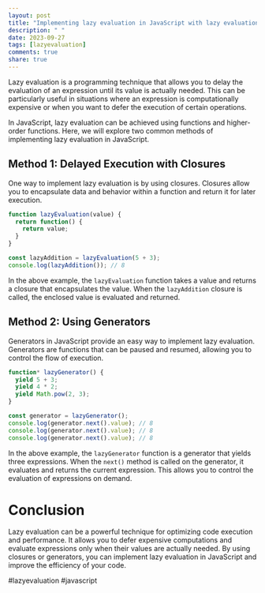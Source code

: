 ```yaml
---
layout: post
title: "Implementing lazy evaluation in JavaScript with lazy evaluation tutorials"
description: " "
date: 2023-09-27
tags: [lazyevaluation]
comments: true
share: true
---
```


Lazy evaluation is a programming technique that allows you to delay the evaluation of an expression until its value is actually needed. This can be particularly useful in situations where an expression is computationally expensive or when you want to defer the execution of certain operations.

In JavaScript, lazy evaluation can be achieved using functions and higher-order functions. Here, we will explore two common methods of implementing lazy evaluation in JavaScript.

## Method 1: Delayed Execution with Closures

One way to implement lazy evaluation is by using closures. Closures allow you to encapsulate data and behavior within a function and return it for later execution.

```javascript
function lazyEvaluation(value) {
  return function() {
    return value;
  }
}

const lazyAddition = lazyEvaluation(5 + 3);
console.log(lazyAddition()); // 8
```

In the above example, the `lazyEvaluation` function takes a value and returns a closure that encapsulates the value. When the `lazyAddition` closure is called, the enclosed value is evaluated and returned.

## Method 2: Using Generators

Generators in JavaScript provide an easy way to implement lazy evaluation. Generators are functions that can be paused and resumed, allowing you to control the flow of execution.

```javascript
function* lazyGenerator() {
  yield 5 + 3;
  yield 4 * 2;
  yield Math.pow(2, 3);
}

const generator = lazyGenerator();
console.log(generator.next().value); // 8
console.log(generator.next().value); // 8
console.log(generator.next().value); // 8
```

In the above example, the `lazyGenerator` function is a generator that yields three expressions. When the `next()` method is called on the generator, it evaluates and returns the current expression. This allows you to control the evaluation of expressions on demand.

# Conclusion

Lazy evaluation can be a powerful technique for optimizing code execution and performance. It allows you to defer expensive computations and evaluate expressions only when their values are actually needed. By using closures or generators, you can implement lazy evaluation in JavaScript and improve the efficiency of your code.

#lazyevaluation #javascript